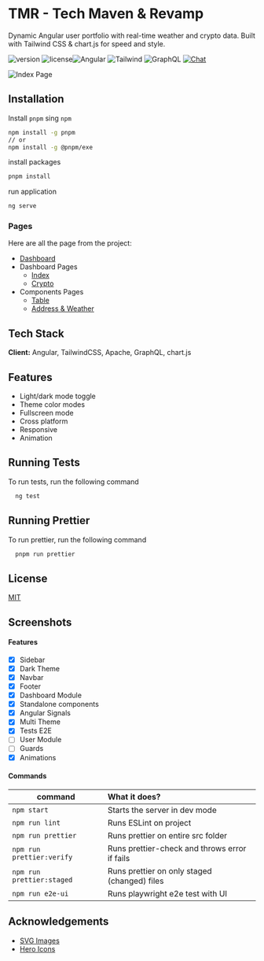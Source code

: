 # TMR -  Tech Maven & Revamp

Dynamic Angular user portfolio with real-time weather and crypto data. Built with Tailwind CSS & chart.js for speed and style.

![version](https://img.shields.io/badge/version-0.2.beta-blue.svg) ![license](https://img.shields.io/badge/license-MIT-blue.svg)![Angular](https://img.shields.io/badge/angular-18.1.4-red) ![Tailwind](https://img.shields.io/badge/tailwind-latest-blue) ![GraphQL](https://img.shields.io/badge/graphQL-16-blue')
 <a href="https://www.linkedin.com/in/rupak-thapa-magar-703468296/" target="_blank">![Chat](https://img.shields.io/badge/chat-on%20linkedin-7289da.svg)</a>

![Index Page]()

## Installation

Install `pnpm` sing `npm`

```bash
npm install -g pnpm
// or
npm install -g @pnpm/exe
```

install packages

```bash
pnpm install
```

run application

```bash
ng serve
```

### Pages

Here are all the page from the project:
- [Dashboard](https://tmr-amber.vercel.app/dashboard/index)
- Dashboard Pages
  - [Index](https://demos.creative-tim.com/notus-angular/admin/dashboard?ref=na-github-readme)
  - [Crypto](https://tmr-amber.vercel.app/dashboard/crypto)
- Components Pages
  - [Table](https://tmr-amber.vercel.app/components/table)
  - [Address & Weather](https://tmr-amber.vercel.app/components/weather)

## Tech Stack

**Client:** Angular, TailwindCSS, Apache, GraphQL, chart.js

## Features

- Light/dark mode toggle
- Theme color modes
- Fullscreen mode
- Cross platform
- Responsive
- Animation

## Running Tests

To run tests, run the following command

```bash
  ng test
```

## Running Prettier

To run prettier, run the following command

```bash
  pnpm run prettier
```

## License

[MIT](https://choosealicense.com/licenses/mit/)

## Screenshots

#### Features

- [x] Sidebar
- [x] Dark Theme
- [x] Navbar
- [x] Footer
- [x] Dashboard Module
- [x] Standalone components
- [x] Angular Signals
- [x] Multi Theme
- [x] Tests E2E
- [ ] User Module
- [ ] Guards
- [x] Animations

#### Commands

| command                   | What it does?                                 |
| ------------------------- | :-------------------------------------------- |
| `npm start`               | Starts the server in dev mode                 |
| `npm run lint`            | Runs ESLint on project                        |
| `npm run prettier`        | Runs prettier on entire src folder            |
| `npm run prettier:verify` | Runs prettier-check and throws error if fails |
| `npm run prettier:staged` | Runs prettier on only staged (changed) files  |
| `npm run e2e-ui`          | Runs playwright e2e test with UI              |

## Acknowledgements

 - [SVG Images](https://undraw.co/)
 - [Hero Icons](https://heroicons.com/)

